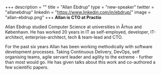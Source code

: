+++
description = ""
title = "Allan Ebdrup"
type = "new-speaker"
twitter = "allanebdrup"
linkedin = "https://www.linkedin.com/in/ebdrup/"
image = "allan-ebdrup.png"
+++
**Allan is CTO at Practio**

Allan Ebdrup studied Computer Science at universities in Århus and København. He has worked 20 years in IT as self-employed, developer, IT-architect, enterprise-architect, tech & team-lead and CTO.

For the past six years Allan has been working methodically with software development processes. Taking Continuous Delivery, DevOps, self organising teams, agile servant leader and agility to the extreme - further than most would go. He has given talks about this work and co-authored a few scientific papers.
